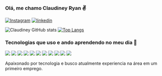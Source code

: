 ### Olá, me chamo Claudiney Ryan ✌️

[![Instagram](https://img.shields.io/badge/Instagram-E4405F?style=for-the-badge&logo=instagram&logoColor=white)](https://www.instagram.com/claudiney.ryan/)
[![linkedin](https://img.shields.io/badge/LinkedIn-0077B5?style=for-the-badge&logo=linkedin&logoColor=white)](https://www.linkedin.com/in/claudiney-ryan-59744b198/)

![Claudiney GitHub stats](https://github-readme-stats.vercel.app/api?username=claudiney63&show_icons=true&theme=dracula) 
[![Top Langs](https://github-readme-stats.vercel.app/api/top-langs/?username=claudiney63&layout=compact&langs_count=16&theme=dracula)](https://github.com/claudiney63/github-readme-stats)

### Tecnologias que uso e ando aprendendo no meu dia 🚀

<div>
<img src="https://img.shields.io/badge/HTML5-E34F26?style=for-the-badge&logo=html5&logoColor=white">
<img src="https://img.shields.io/badge/CSS3-1572B6?style=for-the-badge&logo=css3&logoColor=white">
<img src="https://img.shields.io/badge/JavaScript-F7DF1E?style=for-the-badge&logo=javascript&logoColor=black">
<img src="(https://img.shields.io/badge/React-20232A?style=for-the-badge&logo=react&logoColor=61DAFB">
<img src="https://img.shields.io/badge/Node.js-43853D?style=for-the-badge&logo=node.js&logoColor=white">
<img src="https://img.shields.io/badge/React-20232A?style=for-the-badge&logo=react&logoColor=61DAFB">
<img src="https://img.shields.io/badge/Python-3776AB?style=for-the-badge&logo=python&logoColor=white">
<img src="https://img.shields.io/badge/C-00599C?style=for-the-badge&logo=c&logoColor=white">
<img src="https://img.shields.io/badge/C%2B%2B-00599C?style=for-the-badge&logo=c%2B%2B&logoColor=white">
<img src="https://img.shields.io/badge/React_Native-20232A?style=for-the-badge&logo=react&logoColor=61DAFB">
<img src="https://img.shields.io/badge/Flutter-02569B?style=for-the-badge&logo=flutter&logoColor=white">

</div>

Apaixonado por tecnologia e busco atualmente experiencia na área em um primeiro emprego.
